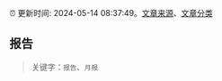 :alarm_clock: 更新时间: 2024-05-14 08:37:49。[文章来源](/README.md)、[文章分类](/TAGS.md)

## 报告


> 关键字：`报告`、`月报`



